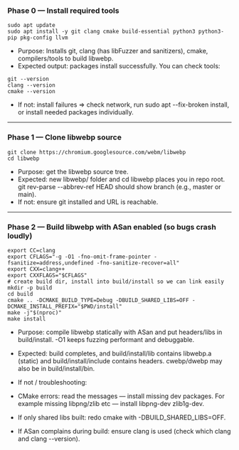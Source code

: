 ### Phase 0 — Install required tools

```curl
sudo apt update
sudo apt install -y git clang cmake build-essential python3 python3-pip pkg-config llvm
```


- Purpose: Installs git, clang (has libFuzzer and sanitizers), cmake, compilers/tools to build libwebp.
- Expected output: packages install successfully. You can check tools:

```curl
git --version
clang --version
cmake --version
```

- If not: install failures => check network, run sudo apt --fix-broken install, or install needed packages individually.

--- 

### Phase 1 — Clone libwebp source

```curl
git clone https://chromium.googlesource.com/webm/libwebp
cd libwebp
```

- Purpose: get the libwebp source tree.
- Expected: new libwebp/ folder and cd libwebp places you in repo root. git rev-parse --abbrev-ref HEAD should show branch (e.g., master or main).
- If not: ensure git installed and URL is reachable.

--- 

### Phase 2 — Build libwebp with ASan enabled (so bugs crash loudly)


```curl
export CC=clang
export CFLAGS="-g -O1 -fno-omit-frame-pointer -fsanitize=address,undefined -fno-sanitize-recover=all"
export CXX=clang++
export CXXFLAGS="$CFLAGS"
# create build dir, install into build/install so we can link easily
mkdir -p build
cd build
cmake .. -DCMAKE_BUILD_TYPE=Debug -DBUILD_SHARED_LIBS=OFF -DCMAKE_INSTALL_PREFIX="$PWD/install"
make -j"$(nproc)"
make install
```

- Purpose: compile libwebp statically with ASan and put headers/libs in build/install. -O1 keeps fuzzing performant and debuggable.
- Expected: build completes, and build/install/lib contains libwebp.a (static) and build/install/include contains headers. cwebp/dwebp may also be in build/install/bin.
- If not / troubleshooting:

- CMake errors: read the messages — install missing dev packages. For example missing libpng/zlib etc — install libpng-dev zlib1g-dev.

- If only shared libs built: redo cmake with -DBUILD_SHARED_LIBS=OFF.
- If ASan complains during build: ensure clang is used (check which clang and clang --version).
